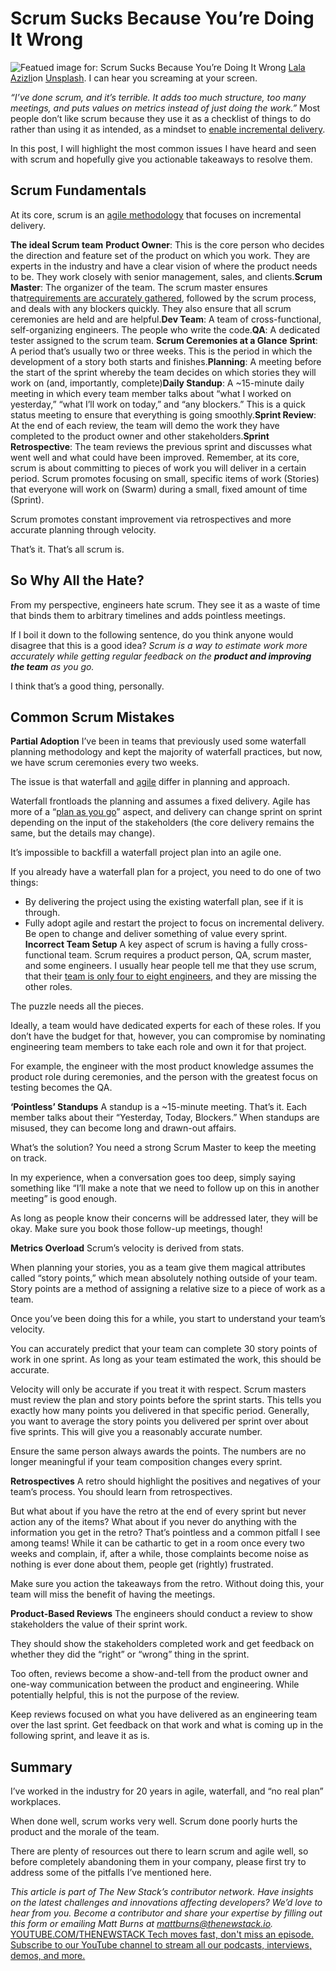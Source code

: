 # Scrum Sucks Because You’re Doing It Wrong
![Featued image for: Scrum Sucks Because You’re Doing It Wrong](https://cdn.thenewstack.io/media/2024/12/b06b609e-lala-azizli-tfnytfjpkvc-unsplash-1024x683.jpg)
[Lala Azizli](https://unsplash.com/@lazizli?utm_content=creditCopyText&utm_medium=referral&utm_source=unsplash)on
[Unsplash](https://unsplash.com/photos/people-using-laptop-tfNyTfJpKvc?utm_content=creditCopyText&utm_medium=referral&utm_source=unsplash).
I can hear you screaming at your screen.

*“I’ve done scrum, and it’s terrible. It adds too much structure, too many meetings, and puts values on metrics instead of just doing the work.”*
Most people don’t like scrum because they use it as a checklist of things to do rather than using it as intended, as a mindset to [enable incremental delivery](https://thenewstack.io/software-delivery-enablement-not-developer-productivity/).

In this post, I will highlight the most common issues I have heard and seen with scrum and hopefully give you actionable takeaways to resolve them.

## Scrum Fundamentals
At its core, scrum is an [agile methodology](https://justanothertechlead.com/software/top-agile-cheat-sheet-essential-tips-and-terminology-2/) that focuses on incremental delivery.

**The ideal Scrum team**
**Product Owner**: This is the core person who decides the direction and feature set of the product on which you work. They are experts in the industry and have a clear vision of where the product needs to be. They work closely with senior management, sales, and clients.**Scrum Master**: The organizer of the team. The scrum master ensures that[requirements are accurately gathered](https://thenewstack.io/platform-teams-automate-infrastructure-requirement-gathering/), followed by the scrum process, and deals with any blockers quickly. They also ensure that all scrum ceremonies are held and are helpful.**Dev Team**: A team of cross-functional, self-organizing engineers. The people who write the code.**QA**: A dedicated tester assigned to the scrum team.
**Scrum Ceremonies at a Glance**
**Sprint**: A period that’s usually two or three weeks. This is the period in which the development of a story both starts and finishes.**Planning**: A meeting before the start of the sprint whereby the team decides on which stories they will work on (and, importantly, complete)**Daily Standup**: A ~15-minute daily meeting in which every team member talks about “what I worked on yesterday,” “what I’ll work on today,” and “any blockers.” This is a quick status meeting to ensure that everything is going smoothly.**Sprint Review**: At the end of each review, the team will demo the work they have completed to the product owner and other stakeholders.**Sprint Retrospective**: The team reviews the previous sprint and discusses what went well and what could have been improved.
Remember, at its core, scrum is about committing to pieces of work you will deliver in a certain period. Scrum promotes focusing on small, specific items of work (Stories) that everyone will work on (Swarm) during a small, fixed amount of time (Sprint).

Scrum promotes constant improvement via retrospectives and more accurate planning through velocity.

That’s it. That’s all scrum is.

## So Why All the Hate?
From my perspective, engineers hate scrum. They see it as a waste of time that binds them to arbitrary timelines and adds pointless meetings.

If I boil it down to the following sentence, do you think anyone would disagree that this is a good idea? *Scrum is a way to estimate work more accurately while getting regular feedback on the **product and improving the team** as you go.*

I think that’s a good thing, personally.

## Common Scrum Mistakes
**Partial Adoption**
I’ve been in teams that previously used some waterfall planning methodology and kept the majority of waterfall practices, but now, we have scrum ceremonies every two weeks.

The issue is that waterfall and [agile](https://thenewstack.io/agile-reinvented-a-look-into-the-future/) differ in planning and approach.

Waterfall frontloads the planning and assumes a fixed delivery. Agile has more of a “[plan as you go](https://thenewstack.io/engineers-must-become-agile-collaboration-ninjas/)” aspect, and delivery can change sprint on sprint depending on the input of the stakeholders (the core delivery remains the same, but the details may change).

It’s impossible to backfill a waterfall project plan into an agile one.

If you already have a waterfall plan for a project, you need to do one of two things:

- By delivering the project using the existing waterfall plan, see if it is through.
- Fully adopt agile and restart the project to focus on incremental delivery. Be open to change and deliver something of value every sprint.
**Incorrect Team Setup**
A key aspect of scrum is having a fully cross-functional team. Scrum requires a product person, QA, scrum master, and some engineers. I usually hear people tell me that they use scrum, that their [team is only four to eight engineers](https://thenewstack.io/top-challenges-to-creating-high-performing-engineering-teams/), and they are missing the other roles.

The puzzle needs all the pieces.

Ideally, a team would have dedicated experts for each of these roles. If you don’t have the budget for that, however, you can compromise by nominating engineering team members to take each role and own it for that project.

For example, the engineer with the most product knowledge assumes the product role during ceremonies, and the person with the greatest focus on testing becomes the QA.

**‘Pointless’ Standups**
A standup is a ~15-minute meeting. That’s it. Each member talks about their “Yesterday, Today, Blockers.” When standups are misused, they can become long and drawn-out affairs.

What’s the solution? You need a strong Scrum Master to keep the meeting on track.

In my experience, when a conversation goes too deep, simply saying something like “I’ll make a note that we need to follow up on this in another meeting” is good enough.

As long as people know their concerns will be addressed later, they will be okay. Make sure you book those follow-up meetings, though!

**Metrics Overload**
Scrum’s velocity is derived from stats.

When planning your stories, you as a team give them magical attributes called “story points,” which mean absolutely nothing outside of your team. Story points are a method of assigning a relative size to a piece of work as a team.

Once you’ve been doing this for a while, you start to understand your team’s velocity.

You can accurately predict that your team can complete 30 story points of work in one sprint. As long as your team estimated the work, this should be accurate.

Velocity will only be accurate if you treat it with respect. Scrum masters must review the plan and story points before the sprint starts. This tells you exactly how many points you delivered in that specific period. Generally, you want to average the story points you delivered per sprint over about five sprints. This will give you a reasonably accurate number.

Ensure the same person always awards the points. The numbers are no longer meaningful if your team composition changes every sprint.

**Retrospectives**
A retro should highlight the positives and negatives of your team’s process. You should learn from retrospectives.

But what about if you have the retro at the end of every sprint but never action any of the items? What about if you never do anything with the information you get in the retro? That’s pointless and a common pitfall I see among teams! While it can be cathartic to get in a room once every two weeks and complain, if, after a while, those complaints become noise as nothing is ever done about them, people get (rightly) frustrated.

Make sure you action the takeaways from the retro. Without doing this, your team will miss the benefit of having the meetings.

**Product-Based Reviews**
The engineers should conduct a review to show stakeholders the value of their sprint work.

They should show the stakeholders completed work and get feedback on whether they did the “right” or “wrong” thing in the sprint.

Too often, reviews become a show-and-tell from the product owner and one-way communication between the product and engineering. While potentially helpful, this is not the purpose of the review.

Keep reviews focused on what you have delivered as an engineering team over the last sprint. Get feedback on that work and what is coming up in the following sprint, and leave it as is.

## Summary
I’ve worked in the industry for 20 years in agile, waterfall, and “no real plan” workplaces.

When done well, scrum works very well. Scrum done poorly hurts the product and the morale of the team.

There are plenty of resources out there to learn scrum and agile well, so before completely abandoning them in your company, please first try to address some of the pitfalls I’ve mentioned here.

*This article is part of The New Stack’s contributor network. Have insights on the latest challenges and innovations affecting developers? We’d love to hear from you. Become a contributor and share your expertise by filling out this form or emailing Matt Burns at mattburns@thenewstack.io.*
[
YOUTUBE.COM/THENEWSTACK
Tech moves fast, don't miss an episode. Subscribe to our YouTube
channel to stream all our podcasts, interviews, demos, and more.
](https://youtube.com/thenewstack?sub_confirmation=1)